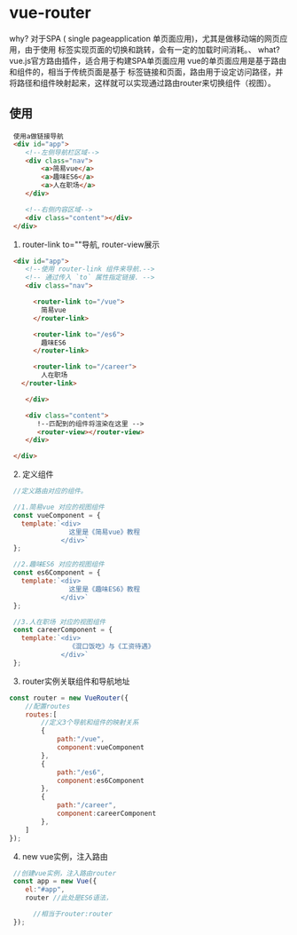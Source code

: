 # vue-router
why?
对于SPA ( single pageapplication 单页面应用)，尤其是做移动端的网页应用，由于使用 <a/> 标签实现页面的切换和跳转，会有一定的加载时间消耗。、
what?
vue.js官方路由插件，适合用于构建SPA单页面应用
vue的单页面应用是基于路由和组件的，相当于传统页面是基于 <a/> 标签链接和页面，路由用于设定访问路径，并将路径和组件映射起来，这样就可以实现通过路由router来切换组件（视图）。

## 使用
```html
 使用a做链接导航
 <div id="app">
    <!--左侧导航栏区域-->
    <div class="nav">
        <a>简易vue</a>
        <a>趣味ES6</a>
        <a>人在职场</a>
    </div>

    <!--右侧内容区域-->
    <div class="content"></div>
 </div>

```

1. router-link to=""导航, router-view展示

```html
 <div id="app">
    <!--使用 router-link 组件来导航.-->
    <!-- 通过传入 `to` 属性指定链接. -->
    <div class="nav">

      <router-link to="/vue">
        简易vue
      </router-link>

      <router-link to="/es6">
        趣味ES6
      </router-link>

      <router-link to="/career">
        人在职场
   </router-link>

    </div>

    <div class="content">
       !--匹配到的组件将渲染在这里 -->
       <router-view></router-view>
    </div>

 </div>
 ```
2. 定义组件

 ```js
  //定义路由对应的组件。

  //1.简易vue 对应的视图组件
  const vueComponent = {
    template:`<div>
                这里是《简易vue》教程
              </div>`
  };

  //2.趣味ES6 对应的视图组件
  const es6Component = {
    template:`<div>
                这里是《趣味ES6》教程
              </div>`
  };

  //3.人在职场 对应的视图组件
  const careerComponent = {
    template:`<div>
                《混口饭吃》与《工资待遇》
              </div>`
  };
```

3. router实例关联组件和导航地址

```js
const router = new VueRouter({
    //配置routes
    routes:[
        //定义3个导航和组件的映射关系
        {
            path:"/vue",
            component:vueComponent
        },
        {
            path:"/es6",
            component:es6Component
        },
        {
            path:"/career",
            component:careerComponent
        },
    ]
});
```
4. new vue实例，注入路由

```js
 //创建vue实例，注入路由router
 const app = new Vue({
    el:"#app",
    router //此处是ES6语法，

      //相当于router:router
 });
 ```
